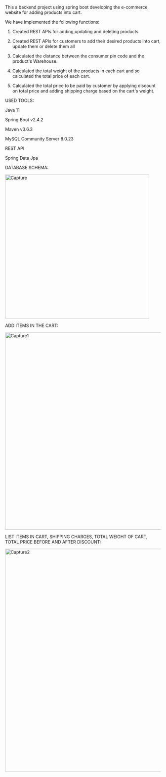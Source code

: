 This a backend project using spring boot developing the e-commerce website for adding products into cart. 

We have implemented the following functions:

1. Created REST APIs for adding,updating and deleting products

2. Created REST APIs for customers to add their desired products into cart, update them or delete them all

3. Calculated the distance between the consumer pin code and the product's Warehouse.

4. Calculated the total weight of the products in each cart and so calculated the total price of each cart. 

5. Calculated the total price to be paid by customer by applying discount on total price and adding shipping charge based on the cart's weight.

USED TOOLS:

Java 11

Spring Boot v2.4.2

Maven v3.6.3

MySQL Community Server 8.0.23

REST API

Spring Data Jpa

DATABASE SCHEMA:

<img width="466" alt="Capture" src="https://user-images.githubusercontent.com/95265681/201543932-872a5081-9a8b-4139-9549-aee32f2a3cf4.PNG">


ADD ITEMS IN THE CART:

<img width="638" alt="Capture1" src="https://user-images.githubusercontent.com/95265681/201543937-fabd9a3f-ea0b-4a34-99bd-94648dab89ea.PNG">

LIST ITEMS IN CART, SHIPPING CHARGES, TOTAL WEIGHT OF CART, TOTAL PRICE BEFORE AND AFTER DISCOUNT:

<img width="721" alt="Capture2" src="https://user-images.githubusercontent.com/95265681/201543975-a04118d4-cda1-46ad-9283-ce4373e9cc45.PNG">


